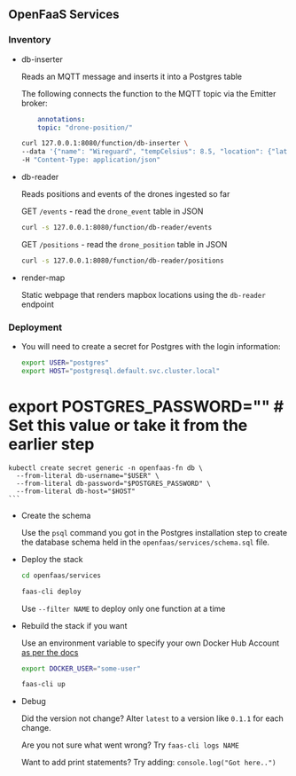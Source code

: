 ## OpenFaaS Services

### Inventory

* db-inserter

    Reads an MQTT message and inserts it into a Postgres table

    The following connects the function to the MQTT topic via the Emitter broker:

    ```yaml
        annotations:
        topic: "drone-position/"
    ```

    ```sh
    curl 127.0.0.1:8080/function/db-inserter \
    --data '{"name": "Wireguard", "tempCelsius": 8.5, "location": {"lat": 25.6, "lon": 52.4}, "batteryMv": 4800}' \
    -H "Content-Type: application/json"
    ```

* db-reader

    Reads positions and events of the drones ingested so far

    GET `/events` - read the `drone_event` table in JSON

    ```sh
    curl -s 127.0.0.1:8080/function/db-reader/events
    ```

    GET `/positions` - read the `drone_position` table in JSON

    ```sh
    curl -s 127.0.0.1:8080/function/db-reader/positions
    ```

* render-map

    Static webpage that renders mapbox locations using the `db-reader` endpoint

### Deployment

* You will need to create a secret for Postgres with the login information:

    ```sh
    export USER="postgres"
    export HOST="postgresql.default.svc.cluster.local"
#   export POSTGRES_PASSWORD=""  # Set this value or take it from the earlier step

    kubectl create secret generic -n openfaas-fn db \
      --from-literal db-username="$USER" \
      --from-literal db-password="$POSTGRES_PASSWORD" \
      --from-literal db-host="$HOST"
    ```

* Create the schema

    Use the `psql` command you got in the Postgres installation step to create the database schema held in the `openfaas/services/schema.sql` file.

* Deploy the stack

    ```sh
    cd openfaas/services

    faas-cli deploy
    ```

    Use `--filter NAME` to deploy only one function at a time

* Rebuild the stack if you want

    Use an environment variable to specify your own Docker Hub Account [as per the docs](https://docs.openfaas.com/reference/yaml/#yaml-environment-variable-substitution)

    ```sh
    export DOCKER_USER="some-user"

    faas-cli up
    ```

* Debug

    Did the version not change? Alter `latest` to a version like `0.1.1` for each change.

    Are you not sure what went wrong? Try `faas-cli logs NAME`

    Want to add print statements? Try adding: `console.log("Got here..")`

